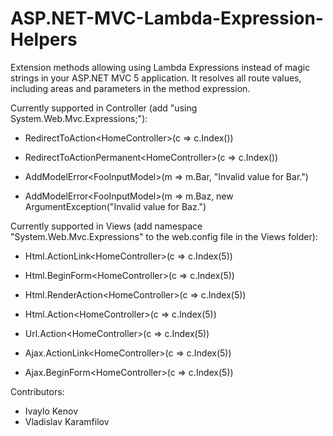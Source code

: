 ASP.NET-MVC-Lambda-Expression-Helpers
=====================================
Extension methods allowing using Lambda Expressions instead of magic strings in your ASP.NET MVC 5 application. It resolves all route values, including areas and parameters in the method expression.

Currently supported in Controller (add "using System.Web.Mvc.Expressions;"):

- RedirectToAction\<HomeController\>(c => c.Index())

- RedirectToActionPermanent\<HomeController\>(c => c.Index())

- AddModelError\<FooInputModel\>(m => m.Bar, "Invalid value for Bar.")

- AddModelError\<FooInputModel\>(m => m.Baz, new ArgumentException("Invalid value for Baz.")

Currently supported in Views (add namespace "System.Web.Mvc.Expressions" to the web.config file in the Views folder):

- Html.ActionLink\<HomeController\>(c => c.Index(5))

- Html.BeginForm\<HomeController\>(c => c.Index(5))

- Html.RenderAction\<HomeController\>(c => c.Index(5))

- Html.Action\<HomeController\>(c => c.Index(5))

- Url.Action\<HomeController\>(c => c.Index(5))

- Ajax.ActionLink\<HomeController\>(c => c.Index(5))

- Ajax.BeginForm\<HomeController\>(c => c.Index(5))

Contributors:

- Ivaylo Kenov
- Vladislav Karamfilov
